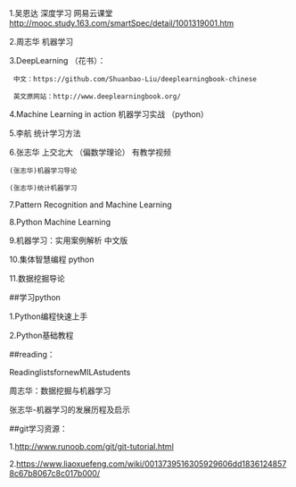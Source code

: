 1.吴恩达 深度学习 网易云课堂  http://mooc.study.163.com/smartSpec/detail/1001319001.htm  

2.周志华 机器学习  

3.DeepLearning （花书）：  

     中文：https://github.com/Shuanbao-Liu/deeplearningbook-chinese  

     英文原网站：http://www.deeplearningbook.org/    

4.Machine Learning in action 机器学习实战 （python）  

5.李航 统计学习方法  

6.张志华 上交北大 （偏数学理论） 有教学视频      

    (张志华)机器学习导论  

    (张志华)统计机器学习  

7.Pattern Recognition and Machine Learning  

8.Python Machine Learning  

9.机器学习：实用案例解析 中文版  

10.集体智慧编程  python  

11.数据挖掘导论

##学习python  

1.Python编程快速上手  

2.Python基础教程  


##reading：  

ReadinglistsfornewMILAstudents  

周志华：数据挖掘与机器学习  

张志华-机器学习的发展历程及启示  


##git学习资源：  

1.http://www.runoob.com/git/git-tutorial.html  

2.https://www.liaoxuefeng.com/wiki/0013739516305929606dd18361248578c67b8067c8c017b000/  
